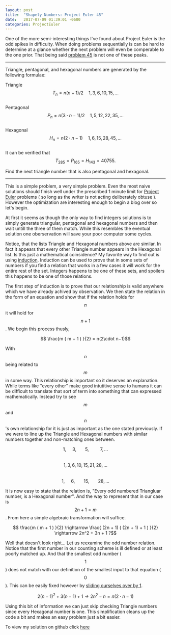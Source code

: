 ```yaml
---
layout: post
title:  "Shapely Numbers: Project Euler 45"
date:   2017-07-09 01:39:01 -0600
categories: ProjectEuler
---
```


One of the more semi-interesting things I've found about Project Euler is the odd spikes in difficulty. When doing problems sequentially is can be hard to determine at a glance whether the next problem will even be comperable to the one prior. That being said [problem 45][Problem] is not one of these peaks.

<hr>
Triangle, pentagonal, and hexagonal numbers are generated by the following formulae:

Triangle	    	$$T_n=n(n+1)/2 \quad 1, 3, 6, 10, 15, ... $$ <br>
Pentagonal	    	$$P_n=n(3\cdot n−1)/2 \quad 1, 5, 12, 22, 35, ...$$<br>
Hexagonal	    	$$H_n=n(2\cdot n−1) \quad 1, 6, 15, 28, 45, ...$$<br>
It can be verified that  $$T_{285} = P_{165} = H_{143} = 40755.$$

Find the next triangle number that is also pentagonal and hexagonal.
<hr>

This is a simple problem, a very simple problem. Even the most naive solutions should finish well under the prescribed 1 minute limit for [Project Euler][PE] problems ( so long as the writer is not acting deliberately obtuse ). However the optimization are interesting enough to begin a blog over so let's begin.

At first it seems as though the only way to find integers solutions is to simply generate triangular, pentagonal and hexagonal numbers and then wait untill the three of them match. While this resembles the eventual solution one oberservation will save your poor computer some cycles.

Notice, that the lists Triangle and Hexagonal numbers above are similar. In fact it appears that every other Triangle number appears in the Hexagonal list. Is this just a mathematical coinsidence?  My favorite way to find out is using [induction][Wiki1].  Induction can be used to prove that in some sets of numbers if you find a relation that works in a few cases it will work for the entire rest of the set.  Integers happens to be one of these sets, and spoilers this happens to be one of those relations.

The first step of induction is to prove that our relationship is valid anywhere which we have already achived by observation.  We then state the relation in the form of an equation and show that if the relation holds for $$n$$ it will hold for $$n + 1$$. We begin this process thusly, 

$$ \frac{m ( m + 1 ) }{2} = n(2\cdot n−1)$$ 

With $$n$$ being related to $$m$$ in some way. This relationship is important so it deserves an explanation.  While terms like "every other" make good intutitive sense to humans it can be difficult to translate that sort of term into something that can expressed mathematically. Instead try to see $$m$$ and $$n$$'s own relationship for it is just as important as the one stated previously.  If we were to line up the Triangle and Hexagonal numbers with similar numbers together and non-matching ones between.

$$ 1,\>\>\>\>\>3, \>\>\>\>\>\>\>5,\>\>\>\>\>\>\>\>\>7, ...$$<br>
$$ 1, 3, 6, 10, 15, 21, 28, ... $$<br>
$$ 1,\>\>\>\>\>6, \>\>\>\>\>\>\>15,\>\>\>\>\>\>\>28, ...$$

It is now easy to state that the relation is, "Every odd numbered Triangluar number, is a Hexagonal number". And the way to represent that in our case is $$ 2n + 1 = m $$. From here a simple algebraic transformation will suffice.

$$ \frac{m ( m + 1 ) }{2} \rightarrow  \frac{ (2n + 1) ( (2n + 1) + 1 ) }{2} \rightarrow 2n^2 + 3n + 1 ?$$

Well that doesn't look right... Let us reexamine the odd number relation. Notice that the first number in our counting scheme is ill defined or at least poorly matched up.  And that the smallest odd number ( $$1$$ ) does not match with our definition of the smallest input to that equation ( $$0$$ ). This can be easily fixed however by [sliding ourselves over by 1][Wiki2].

$$ 2(n-1)^2 + 3(n - 1) + 1 \rightarrow 2n^2 - n = n(2\cdot n−1)$$ 

Using this bit of information we can just skip checking Triangle numbers since every Hexagonal number is one. This simplification cleans up the code a bit and makes an easy problem just a bit easier.

To view my solution on github click [here][solution]

[Wiki2]: https://en.wikipedia.org/wiki/Off-by-one_error
[Wiki1]: https://en.wikipedia.org/wiki/Mathematical_induction
[Problem]: https://projecteuler.net/problem=45
[solution]: https://github.com/zaowen/Euler/blob/master/prob45/45.cpp
[PE]: https://projecteuler.net/about
